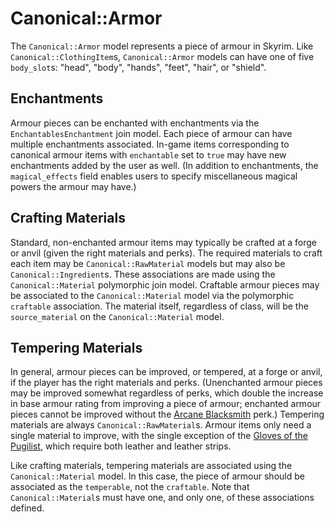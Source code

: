 # Canonical::Armor

The `Canonical::Armor` model represents a piece of armour in Skyrim. Like `Canonical::ClothingItem`s, `Canonical::Armor` models can have one of five `body_slot`s: "head", "body", "hands", "feet", "hair", or "shield".

## Enchantments

Armour pieces can be enchanted with enchantments via the `EnchantablesEnchantment` join model. Each piece of armour can have multiple enchantments associated. In-game items corresponding to canonical armour items with `enchantable` set to `true` may have new enchantments added by the user as well. (In addition to enchantments, the `magical_effects` field enables users to specify miscellaneous magical powers the armour may have.)

## Crafting Materials

Standard, non-enchanted armour items may typically be crafted at a forge or anvil (given the right materials and perks). The required materials to craft each item may be `Canonical::RawMaterial` models but may also be `Canonical::Ingredient`s. These associations are made using the `Canonical::Material` polymorphic join model. Craftable armour pieces may be associated to the `Canonical::Material` model via the polymorphic `craftable` association. The material itself, regardless of class, will be the `source_material` on the `Canonical::Material` model.

## Tempering Materials

In general, armour pieces can be improved, or tempered, at a forge or anvil, if the player has the right materials and perks. (Unenchanted armour pieces may be improved somewhat regardless of perks, which double the increase in base armour rating from improving a piece of armour; enchanted armour pieces cannot be improved without the [Arcane Blacksmith](https://skyrim.fandom.com/wiki/Arcane_Blacksmith#:~:text=Arcane%20Blacksmith%20is%20a%20perk,and%20the%20Steel%20Smithing%20perk.) perk.) Tempering materials are always `Canonical::RawMaterial`s. Armour items only need a single material to improve, with the single exception of the [Gloves of the Pugilist](https://elderscrolls.fandom.com/wiki/Gloves_of_the_Pugilist_(Skyrim)), which require both leather and leather strips.

Like crafting materials, tempering materials are associated using the `Canonical::Material` model. In this case, the piece of armour should be associated as the `temperable`, not the `craftable`. Note that `Canonical::Material`s must have one, and only one, of these associations defined.
